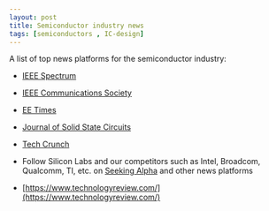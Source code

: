 ```yaml
---
layout: post
title: Semiconductor industry news
tags: [semiconductors , IC-design] 
---
```


A list of top news platforms for the semiconductor industry:

* [IEEE Spectrum](https://spectrum.ieee.org/?utm_source=mm_link&utm_campaign=sp&utm_medium=pubs&utm_term=spectrum%20home)
* [IEEE Communications Society](https://www.comsoc.org/)
* [EE Times](https://www.eetimes.com/#)
* [Journal of Solid State Circuits](https://ieeexplore.ieee.org/xpl/mostRecentIssue.jsp?punumber=4)
* [Tech Crunch](https://techcrunch.com/)
* Follow Silicon Labs and our competitors such as Intel, Broadcom, Qualcomm, TI, etc. on [Seeking Alpha](https://seekingalpha.com/) and other news platforms  

* [https://www.technologyreview.com/](https://www.technologyreview.com/)
